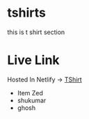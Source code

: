 # tshirts 
this is t shirt section

# Live Link  

Hosted In Netlify -> <a href="https://cozy-quokka-808b34.netlify.app/ " target="_blank">TShirt</a>

- Item Zed
- shukumar
- ghosh
